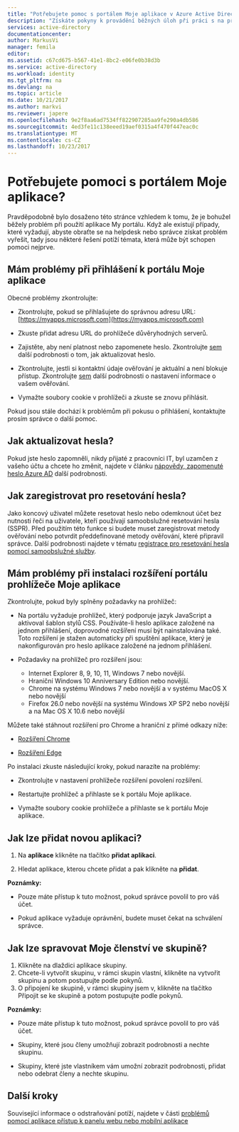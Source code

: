 ```yaml
---
title: "Potřebujete pomoc s portálem Moje aplikace v Azure Active Directory | Microsoft Docs"
description: "Získáte pokyny k provádění běžných úloh při práci s na přístupovém panelu."
services: active-directory
documentationcenter: 
author: MarkusVi
manager: femila
editor: 
ms.assetid: c67cd675-b567-41e1-8bc2-e06fe0b38d3b
ms.service: active-directory
ms.workload: identity
ms.tgt_pltfrm: na
ms.devlang: na
ms.topic: article
ms.date: 10/21/2017
ms.author: markvi
ms.reviewer: japere
ms.openlocfilehash: 9e2f8aa6ad7534ff822907285aa9fe290a4db586
ms.sourcegitcommit: 4ed3fe11c138eeed19aef0315a4f470f447eac0c
ms.translationtype: MT
ms.contentlocale: cs-CZ
ms.lasthandoff: 10/23/2017
---
```

# <a name="do-you-need-help-with-the-my-apps-portal"></a>Potřebujete pomoci s portálem Moje aplikace?

Pravděpodobně bylo dosaženo této stránce vzhledem k tomu, že je bohužel běžely problém při použití aplikace My portálu. Když ale existují případy, které vyžadují, abyste obraťte se na helpdesk nebo správce získat problém vyřešit, tady jsou některé řešení potíží témata, která může být schopen pomoci nejprve.

## <a name="i-am-having-trouble-signing-into-the-my-apps-portal"></a>Mám problémy při přihlášení k portálu Moje aplikace

Obecné problémy zkontrolujte:

- Zkontrolujte, pokud se přihlašujete do správnou adresu URL: [https://myapps.microsoft.com](https://myapps.microsoft.com)

- Zkuste přidat adresu URL do prohlížeče důvěryhodných serverů.

- Zajistěte, aby není platnost nebo zapomenete heslo. Zkontrolujte [sem](active-directory-passwords-update-your-own-password.md) další podrobnosti o tom, jak aktualizovat heslo.

- Zkontrolujte, jestli si kontaktní údaje ověřování je aktuální a není blokuje přístup. Zkontrolujte [sem](https://docs.microsoft.com/en-us/azure/multi-factor-authentication/end-user/multi-factor-authentication-end-user) další podrobnosti o nastavení informace o vašem ověřování.

- Vymažte soubory cookie v prohlížeči a zkuste se znovu přihlásit.

Pokud jsou stále dochází k problémům při pokusu o přihlášení, kontaktujte prosím správce o další pomoc.


## <a name="how-do-i-update-my-password"></a>Jak aktualizovat hesla?

Pokud jste heslo zapomněli, nikdy přijaté z pracovníci IT, byl uzamčen z vašeho účtu a chcete ho změnit, najdete v článku [nápovědy, zapomenuté heslo Azure AD](active-directory-passwords-update-your-own-password.md) další podrobnosti.

## <a name="how-do-i-register-for-password-reset"></a>Jak zaregistrovat pro resetování hesla?

Jako koncový uživatel můžete resetovat heslo nebo odemknout účet bez nutnosti řeči na uživatele, kteří používají samoobslužné resetování hesla (SSPR). Před použitím této funkce si budete muset zaregistrovat metody ověřování nebo potvrdit předdefinované metody ověřování, které připravil správce. Další podrobnosti najdete v tématu [registrace pro resetování hesla pomocí samoobslužné služby](active-directory-passwords-reset-register.md).


## <a name="i-am-having-trouble-installing-the-my-apps-portal-browser-extension"></a>Mám problémy při instalaci rozšíření portálu prohlížeče Moje aplikace

Zkontrolujte, pokud byly splněny požadavky na prohlížeč:

- Na portálu vyžaduje prohlížeč, který podporuje jazyk JavaScript a aktivoval šablon stylů CSS. Používáte-li heslo aplikace založené na jednom přihlášení, doprovodné rozšíření musí být nainstalována také. Toto rozšíření je stažen automaticky při spuštění aplikace, který je nakonfigurován pro heslo aplikace založené na jednom přihlášení.

- Požadavky na prohlížeč pro rozšíření jsou:
    - Internet Explorer 8, 9, 10, 11, Windows 7 nebo novější.
    - Hraniční Windows 10 Anniversary Edition nebo novější.
    - Chrome na systému Windows 7 nebo novější a v systému MacOS X nebo novější
    - Firefox 26.0 nebo novější na systému Windows XP SP2 nebo novější a na Mac OS X 10.6 nebo novější

Můžete také stáhnout rozšíření pro Chrome a hraniční z přímé odkazy níže:

- [Rozšíření Chrome](https://chrome.google.com/webstore/detail/access-panel-extension/ggjhpefgjjfobnfoldnjipclpcfbgbhl)

- [Rozšíření Edge](https://www.microsoft.com/store/apps/9pc9sckkzk84)

Po instalaci zkuste následující kroky, pokud narazíte na problémy:

- Zkontrolujte v nastavení prohlížeče rozšíření povolení rozšíření.

- Restartujte prohlížeč a přihlaste se k portálu Moje aplikace.

- Vymažte soubory cookie prohlížeče a přihlaste se k portálu Moje aplikace.

## <a name="how-do-i-add-a-new-app"></a>Jak lze přidat novou aplikaci?

1.  Na **aplikace** klikněte na tlačítko **přidat aplikaci**.

2.  Hledat aplikace, kterou chcete přidat a pak klikněte na **přidat**.

**Poznámky:**

- Pouze máte přístup k tuto možnost, pokud správce povolil to pro váš účet.

- Pokud aplikace vyžaduje oprávnění, budete muset čekat na schválení správce.


## <a name="how-do-i-manage-my-group-memberships"></a>Jak lze spravovat Moje členství ve skupině?

1. Klikněte na dlaždici aplikace skupiny. 
2. Chcete-li vytvořit skupinu, v rámci skupin vlastní, klikněte na vytvořit skupinu a potom postupujte podle pokynů.
3. O připojení ke skupině, v rámci skupiny jsem v, klikněte na tlačítko Připojit se ke skupině a potom postupujte podle pokynů.

**Poznámky:**

- Pouze máte přístup k tuto možnost, pokud správce povolil to pro váš účet.

- Skupiny, které jsou členy umožňují zobrazit podrobnosti a nechte skupinu.

- Skupiny, které jste vlastníkem vám umožní zobrazit podrobnosti, přidat nebo odebrat členy a nechte skupinu.


## <a name="next-steps"></a>Další kroky

Související informace o odstraňování potíží, najdete v části [problémů pomocí aplikace přístup k panelu webu nebo mobilní aplikace](active-directory-application-access-panel-content-map.md)

